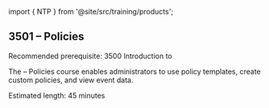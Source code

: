 import { NTP } from '@site/src/training/products';

## 3501 <NTP /> – Policies

Recommended prerequisite: 3500 Introduction to <NTP />

The <NTP /> – Policies course enables administrators to use policy templates, create custom policies, and view event data.

Estimated length: 45 minutes
